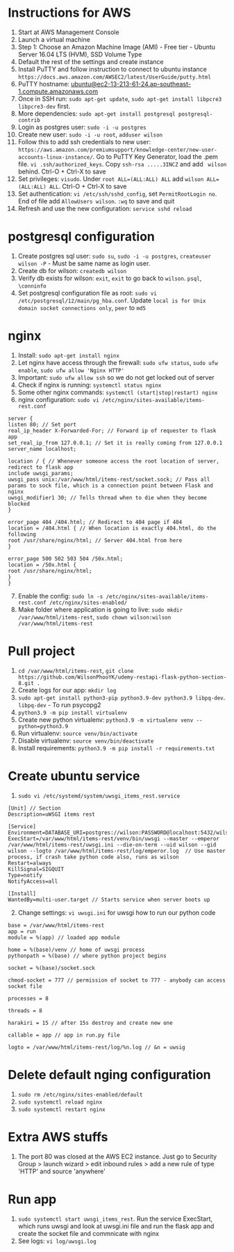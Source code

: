 # Instructions for AWS

1. Start at AWS Management Console
2. Launch a virtual machine
3. Step 1: Choose an Amazon Machine Image (AMI) - Free tier - Ubuntu Server 16.04 LTS (HVM), SSD Volume Type
4. Default the rest of the settings and create instance
5. Install PuTTY and follow instruction to connect to ubuntu instance `https://docs.aws.amazon.com/AWSEC2/latest/UserGuide/putty.html`
6. PuTTY hostname: ubuntu@ec2-13-213-61-24.ap-southeast-1.compute.amazonaws.com
7. Once in SSH run: `sudo apt-get update`, `sudo apt-get install libpcre3 libpcre3-dev` first.
8. More dependencies: `sudo apt-get install postgresql postgresql-contrib`
9. Login as postgres user: `sudo -i -u postgres`
10. Create new user: `sudo -i -u root`, `adduser wilson`
11. Follow this to add ssh credentials to new user: `https://aws.amazon.com/premiumsupport/knowledge-center/new-user-accounts-linux-instance/`. Go to PuTTY Key Generator, load the .pem file. `vi .ssh/authorized_keys`. Copy `ssh-rsa .....3INCZ` and add ` wilson` behind. Ctrl-O + Ctrl-X to save
11. Set privileges: `visudo`. Under `root ALL=(ALL:ALL) ALL` add `wilson ALL=(ALL:ALL) ALL`. Ctrl-O + Ctrl-X to save
12. Set authentication: `vi /etc/ssh/sshd_config`, set `PermitRootLogin no`. End of file add `AllowUsers wilson`. `:wq` to save and quit
13. Refresh and use the new configuration: `service sshd reload`

# postgresql configuration
1. Create postgres sql user: `sudo su`, `sudo -i -u postgres`, `createuser wilson -P` - Must be same name as login user.
2. Create db for wilson: `createdb wilson`
3. Verify db exists for wilson: `exit`, `exit` to go back to `wilson`. `psql`, `\conninfo`
4. Set postgresql configuration file as root: `sudo vi /etc/postgresql/12/main/pg_hba.conf`. Update `local is for Unix domain socket connections only`, `peer` to `md5`

# nginx
1. Install: `sudo apt-get install nginx`
2. Let nginx have access through the firewall: `sudo ufw status`, `sudo ufw enable`, `sudo ufw allow 'Nginx HTTP'`
3. Important: `sudo ufw allow ssh` so we do not get locked out of server
4. Check if nginx is running: `systemctl status nginx`
5. Some other nginx commands: `systemctl (start|stop|restart) nginx`
6. nginx configuration: `sudo vi /etc/nginx/sites-available/items-rest.conf`
```
server {
listen 80; // Set port
real_ip_header X-Forwarded-For; // Forward ip of requester to flask app
set_real_ip_from 127.0.0.1; // Set it is really coming from 127.0.0.1
server_name localhost;

location / { // Whenever someone access the root location of server, redirect to flask app
include uwsgi_params;
uwsgi_pass unix:/var/www/html/items-rest/socket.sock; // Pass all params to sock file, which is a connection point between Flask and nginx
uwsgi_modifier1 30; // Tells thread when to die when they become blocked
}

error_page 404 /404.html; // Redirect to 404 page if 404
location = /404.html { // When location is exactly 404.html, do the following
root /usr/share/nginx/html; // Server 404.html from here
}

error_page 500 502 503 504 /50x.html;
location = /50x.html {
root /usr/share/nginx/html;
}
}
```
7. Enable the config: `sudo ln -s /etc/nginx/sites-available/items-rest.conf /etc/nginx/sites-enabled/`
8. Make folder where application is going to live: `sudo mkdir /var/www/html/items-rest`, `sudo chown wilson:wilson /var/www/html/items-rest`

# Pull project
1. `cd /var/www/html/items-rest`, `git clone https://github.com/WilsonPhooYK/udemy-restapi-flask-python-section-8.git .`
2. Create logs for our app: `mkdir log`
3. `sudo apt-get install python3-pip python3.9-dev python3.9 libpq-dev`. `libpq-dev` - To run psycopg2
4. `python3.9 -m pip install virtualenv`
5. Create new python virtualenv: `python3.9 -m virtualenv venv --python=python3.9`
6. Run virtualenv: `source venv/bin/activate`
7. Disable virtualenv: `source venv/bin/deactivate`
8. Install requirements: `python3.9 -m pip install -r requirements.txt`

# Create ubuntu service
1. `sudo vi /etc/systemd/system/uwsgi_items_rest.service`
```
[Unit] // Section
Description=uWSGI items rest

[Service]
Environment=DATABASE_URI=postgres://wilson:PASSWORD@localhost:5432/wilson
ExecStart=/var/www/html/items-rest/venv/bin/uwsgi --master --emperor /var/www/html/items-rest/uwsgi.ini --die-on-term --uid wilson --gid wilson --logto /var/www/html/items-rest/log/emperor.log  // Use master process, if crash take python code also, runs as wilson
Restart=always
KillSignal=SIGQUIT
Type=notify
NotifyAccess=all

[Install]
WantedBy=multi-user.target // Starts service when server boots up
```
2. Change settings: `vi uwsgi.ini` for uwsgi how to run our python code
```
base = /var/www/html/items-rest
app = run
module = %(app) // loaded app module

home = %(base)/venv // home of uwsgi process
pythonpath = %(base) // where python project begins

socket = %(base)/socket.sock

chmod-socket = 777 // permission of socket to 777 - anybody can access socket file

processes = 8

threads = 8

harakiri = 15 // after 15s destroy and create new one

callable = app // app in run.py file

logto = /var/www/html/items-rest/log/%n.log // &n = uwsig
```

# Delete default nging configuration
1. `sudo rm /etc/nginx/sites-enabled/default`
2. `sudo systemctl reload nginx`
3. `sudo systemctl restart nginx`

# Extra AWS stuffs
1. The port 80 was closed at the AWS EC2 instance. Just go to Security Group > launch wizard > edit inbound rules > add a new rule of type 'HTTP' and source 'anywhere'

# Run app
1. `sudo systemctl start uwsgi_items_rest`. Run the service ExecStart, which runs uwsgi and look at uwsgi.ini file and run the flask app and create the socket file and commnicate with nginx
2. See logs: `vi log/uwsgi.log`
